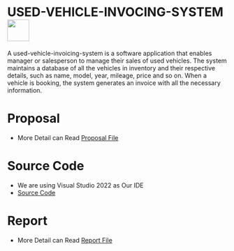 # USED-VEHICLE-INVOCING-SYSTEM <img src="https://media1.giphy.com/media/v1.Y2lkPTc5MGI3NjExNjNkZDMzNGE4Y2NmMWI0ZWVkODBmMDVjOGVlMDcyMzE0YTQ3NjNkYSZjdD1z/7hAr7m8m7k3uumlu4G/giphy.gif" width="50px">

A used-vehicle-invoicing-system is a software application that enables manager or salesperson to manage their sales of used vehicles. The system maintains a database of all the vehicles in inventory and their respective details, such as name, model, year, mileage, price and so on. When a vehicle is booking, the system generates an invoice with all the necessary information.


# Proposal
- More Detail can Read <a href="https://github.com/YeongCC/USED-VEHICLE-INVOCING-SYSTEM/blob/main/Proposal.pdf">Proposal File</a>  

# Source Code
- We are using Visual Studio 2022 as Our IDE
- <a href="https://github.com/YeongCC/USED-VEHICLE-INVOCING-SYSTEM/tree/main/dstrass">Source Code</a>  

# Report
- More Detail can Read <a href="https://github.com/YeongCC/USED-VEHICLE-INVOCING-SYSTEM/blob/main/Report.pdf">Report File</a>  
